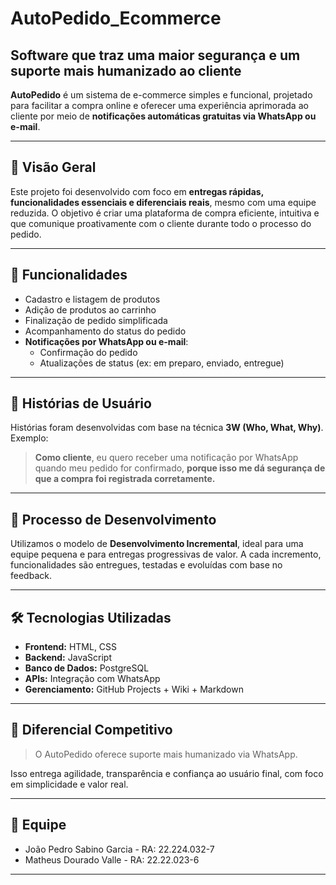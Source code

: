 # AutoPedido_Ecommerce
## Software que traz uma maior segurança e um suporte mais humanizado ao cliente
**AutoPedido** é um sistema de e-commerce simples e funcional, projetado para facilitar a compra online e oferecer uma experiência aprimorada ao cliente por meio de **notificações automáticas gratuitas via WhatsApp ou e-mail**.

---

## 📌 Visão Geral

Este projeto foi desenvolvido com foco em **entregas rápidas, funcionalidades essenciais e diferenciais reais**, mesmo com uma equipe reduzida. O objetivo é criar uma plataforma de compra eficiente, intuitiva e que comunique proativamente com o cliente durante todo o processo do pedido.

---

## 🚀 Funcionalidades

- Cadastro e listagem de produtos
- Adição de produtos ao carrinho
- Finalização de pedido simplificada
- Acompanhamento do status do pedido
- **Notificações por WhatsApp ou e-mail**:
  - Confirmação do pedido
  - Atualizações de status (ex: em preparo, enviado, entregue)

---

## 🧠 Histórias de Usuário

Histórias foram desenvolvidas com base na técnica **3W (Who, What, Why)**. Exemplo:

> **Como cliente**, eu quero receber uma notificação por WhatsApp quando meu pedido for confirmado, **porque isso me dá segurança de que a compra foi registrada corretamente.**

---

## 🔄 Processo de Desenvolvimento

Utilizamos o modelo de **Desenvolvimento Incremental**, ideal para uma equipe pequena e para entregas progressivas de valor. A cada incremento, funcionalidades são entregues, testadas e evoluídas com base no feedback.

---

## 🛠️ Tecnologias Utilizadas

- **Frontend:** HTML, CSS
- **Backend:**  JavaScript
- **Banco de Dados:** PostgreSQL
- **APIs:** Integração com WhatsApp 
- **Gerenciamento:** GitHub Projects + Wiki + Markdown

---

## 🔔 Diferencial Competitivo

> O AutoPedido oferece suporte mais humanizado via WhatsApp.

Isso entrega agilidade, transparência e confiança ao usuário final, com foco em simplicidade e valor real.

---

## 👥 Equipe

- João Pedro Sabino Garcia - RA: 22.224.032-7
- Matheus Dourado Valle - RA: 22.22.023-6

---
